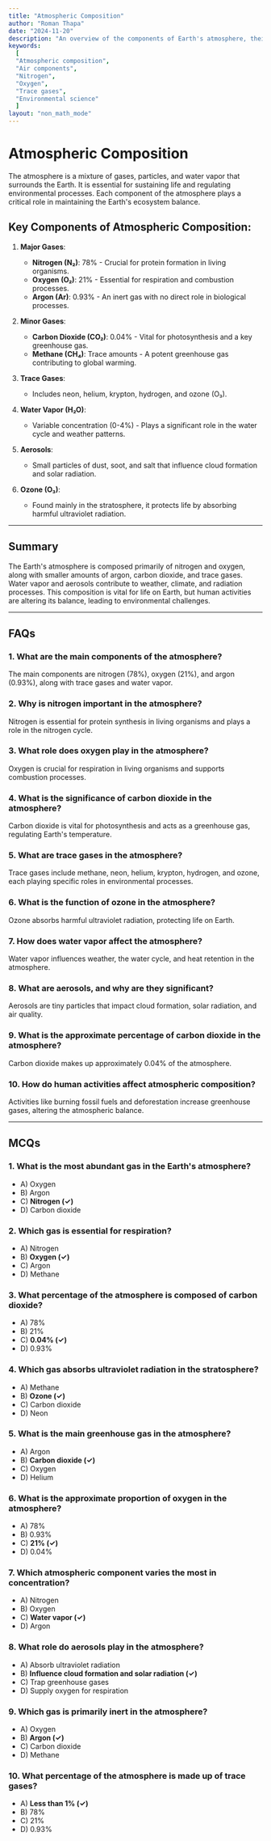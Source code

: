 ```yaml
---
title: "Atmospheric Composition"
author: "Roman Thapa"
date: "2024-11-20"
description: "An overview of the components of Earth's atmosphere, their proportions, and significance for life and environmental processes."
keywords:
  [
  "Atmospheric composition",
  "Air components",
  "Nitrogen",
  "Oxygen",
  "Trace gases",
  "Environmental science"
  ]
layout: "non_math_mode"
---
```


# Atmospheric Composition

The atmosphere is a mixture of gases, particles, and water vapor that surrounds the Earth. It is essential for sustaining life and regulating environmental processes. Each component of the atmosphere plays a critical role in maintaining the Earth's ecosystem balance.

## Key Components of Atmospheric Composition:

1. **Major Gases**:
   - **Nitrogen (N₂)**: 78% - Crucial for protein formation in living organisms.
   - **Oxygen (O₂)**: 21% - Essential for respiration and combustion processes.
   - **Argon (Ar)**: 0.93% - An inert gas with no direct role in biological processes.

2. **Minor Gases**:
   - **Carbon Dioxide (CO₂)**: 0.04% - Vital for photosynthesis and a key greenhouse gas.
   - **Methane (CH₄)**: Trace amounts - A potent greenhouse gas contributing to global warming.

3. **Trace Gases**:
   - Includes neon, helium, krypton, hydrogen, and ozone (O₃).

4. **Water Vapor (H₂O)**:
   - Variable concentration (0-4%) - Plays a significant role in the water cycle and weather patterns.

5. **Aerosols**:
   - Small particles of dust, soot, and salt that influence cloud formation and solar radiation.

6. **Ozone (O₃)**:
   - Found mainly in the stratosphere, it protects life by absorbing harmful ultraviolet radiation.

---

## Summary

The Earth's atmosphere is composed primarily of nitrogen and oxygen, along with smaller amounts of argon, carbon dioxide, and trace gases. Water vapor and aerosols contribute to weather, climate, and radiation processes. This composition is vital for life on Earth, but human activities are altering its balance, leading to environmental challenges.

---

## FAQs

### 1. What are the main components of the atmosphere?
The main components are nitrogen (78%), oxygen (21%), and argon (0.93%), along with trace gases and water vapor.

### 2. Why is nitrogen important in the atmosphere?
Nitrogen is essential for protein synthesis in living organisms and plays a role in the nitrogen cycle.

### 3. What role does oxygen play in the atmosphere?
Oxygen is crucial for respiration in living organisms and supports combustion processes.

### 4. What is the significance of carbon dioxide in the atmosphere?
Carbon dioxide is vital for photosynthesis and acts as a greenhouse gas, regulating Earth's temperature.

### 5. What are trace gases in the atmosphere?
Trace gases include methane, neon, helium, krypton, hydrogen, and ozone, each playing specific roles in environmental processes.

### 6. What is the function of ozone in the atmosphere?
Ozone absorbs harmful ultraviolet radiation, protecting life on Earth.

### 7. How does water vapor affect the atmosphere?
Water vapor influences weather, the water cycle, and heat retention in the atmosphere.

### 8. What are aerosols, and why are they significant?
Aerosols are tiny particles that impact cloud formation, solar radiation, and air quality.

### 9. What is the approximate percentage of carbon dioxide in the atmosphere?
Carbon dioxide makes up approximately 0.04% of the atmosphere.

### 10. How do human activities affect atmospheric composition?
Activities like burning fossil fuels and deforestation increase greenhouse gases, altering the atmospheric balance.

---

## MCQs

### 1. What is the most abundant gas in the Earth's atmosphere?
- A) Oxygen
- B) Argon
- C) **Nitrogen (✓)**
- D) Carbon dioxide

### 2. Which gas is essential for respiration?
- A) Nitrogen
- B) **Oxygen (✓)**
- C) Argon
- D) Methane

### 3. What percentage of the atmosphere is composed of carbon dioxide?
- A) 78%
- B) 21%
- C) **0.04% (✓)**
- D) 0.93%

### 4. Which gas absorbs ultraviolet radiation in the stratosphere?
- A) Methane
- B) **Ozone (✓)**
- C) Carbon dioxide
- D) Neon

### 5. What is the main greenhouse gas in the atmosphere?
- A) Argon
- B) **Carbon dioxide (✓)**
- C) Oxygen
- D) Helium

### 6. What is the approximate proportion of oxygen in the atmosphere?
- A) 78%
- B) 0.93%
- C) **21% (✓)**
- D) 0.04%

### 7. Which atmospheric component varies the most in concentration?
- A) Nitrogen
- B) Oxygen
- C) **Water vapor (✓)**
- D) Argon

### 8. What role do aerosols play in the atmosphere?
- A) Absorb ultraviolet radiation
- B) **Influence cloud formation and solar radiation (✓)**
- C) Trap greenhouse gases
- D) Supply oxygen for respiration

### 9. Which gas is primarily inert in the atmosphere?
- A) Oxygen
- B) **Argon (✓)**
- C) Carbon dioxide
- D) Methane

### 10. What percentage of the atmosphere is made up of trace gases?
- A) **Less than 1% (✓)**
- B) 78%
- C) 21%
- D) 0.93%
